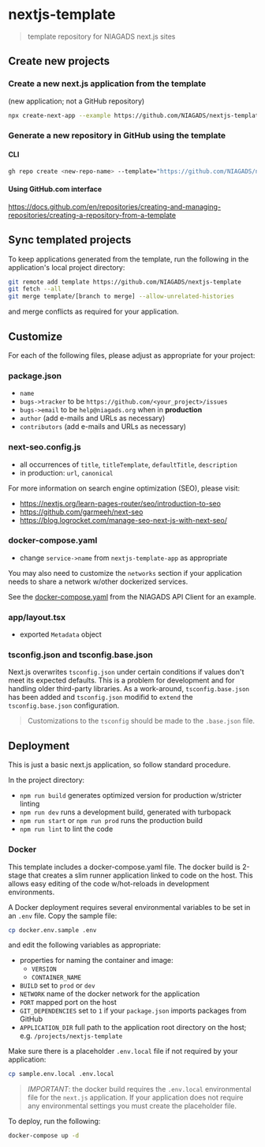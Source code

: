 # nextjs-template

> template repository for NIAGADS next.js sites

## Create new projects

### Create a new next.js application from the template 

(new application; not a GitHub repository)

```bash
npx create-next-app --example https://github.com/NIAGADS/nextjs-template <app>
```

### Generate a new repository in GitHub using the template 

#### CLI

```bash
gh repo create <new-repo-name> --template="https://github.com/NIAGADS/nextjs-template"
```

#### Using GitHub.com interface

<https://docs.github.com/en/repositories/creating-and-managing-repositories/creating-a-repository-from-a-template>

## Sync templated projects

To keep applications generated from the template, run the following in the application's local project directory:

```bash
git remote add template https://github.com/NIAGADS/nextjs-template
git fetch --all
git merge template/[branch to merge] --allow-unrelated-histories
```

and merge conflicts as required for your application.

## Customize

For each of the following files, please adjust as appropriate for your project:

### package.json

* `name`
* `bugs->tracker` to be `https://github.com/<your_project>/issues`
* `bugs->email` to be `help@niagads.org` when in **production**
* `author` (add e-mails and URLs as necessary)
* `contributors` (add e-mails and URLs as necessary)

### next-seo.config.js

* all occurrences of `title`, `titleTemplate`, `defaultTitle`, `description`
* in production: `url`, `canonical`

For more information on search engine optimization (SEO), please visit:

* <https://nextjs.org/learn-pages-router/seo/introduction-to-seo>
* <https://github.com/garmeeh/next-seo>
* <https://blog.logrocket.com/manage-seo-next-js-with-next-seo/>

### docker-compose.yaml

* change `service->name` from `nextjs-template-app` as appropriate

You may also need to customize the `networks` section if your application needs to share a network w/other dockerized services. 

See the [docker-compose.yaml](https://github.com/NIAGADS/niagads-api-client/blob/244ac6f080e760f45ae7f2e60143daa839e10e45/docker-compose.yaml) from the NIAGADS API Client for an example.

### app/layout.tsx

* exported `Metadata` object

### tsconfig.json and tsconfig.base.json

Next.js overwrites `tsconfig.json` under certain conditions if values don't meet its expected defaults.  This is a problem for development and for handling older third-party libraries.  As a work-around, `tsconfig.base.json` has been added and `tsconfig.json` modifid to `extend` the `tsconfig.base.json` configuration.

> Customizations to the `tsconfig` should be made to the `.base.json` file.

## Deployment

This is just a basic next.js application, so follow standard procedure.

In the project directory: 
* `npm run build` generates optimized version for production w/stricter linting
* `npm run dev` runs a development build, generated with turbopack
* `npm run start` or `npm run prod` runs the production build
* `npm run lint` to lint the code

### Docker

This template includes a docker-compose.yaml file. The docker build is 2-stage that creates a slim runner application linked to code on the host.  This allows easy editing of the code w/hot-reloads in development environments.  

A Docker deployment requires several environmental variables to be set in an `.env` file.  Copy the sample file:

```bash
cp docker.env.sample .env
```

and edit the following variables as appropriate:

* properties for naming the container and image:
  * `VERSION`
  * `CONTAINER_NAME`
* `BUILD` set to `prod` or `dev` 
* `NETWORK` name of the docker network for the application
* `PORT` mapped port on the host
* `GIT_DEPENDENCIES` set to `1` if your `package.json` imports packages from GitHub
* `APPLICATION_DIR` full path to the application root directory on the host; e.g. `/projects/nextjs-template`

Make sure there is a placeholder `.env.local` file if not required by your application:

```bash
cp sample.env.local .env.local
```

> *IMPORTANT*: the docker build requires the `.env.local` environmental file for the `next.js` application.  If your application does not require any environmental settings you must create the placeholder file.  

To deploy, run the following:

```bash
docker-compose up -d
```

